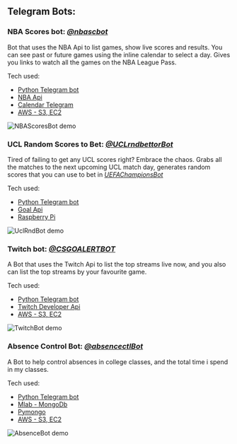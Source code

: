 ## Telegram Bots:

### NBA Scores bot: *[@nbascbot](http://telegram.me/nbascbot)*

Bot that uses the NBA Api to list games, show live scores and results. You can see past or future games using the inline calendar to select a day.
Gives you links to watch all the games on the NBA League Pass.

Tech used:
- [Python Telegram bot](https://github.com/python-telegram-bot/python-telegram-bot)
- [NBA Api](https://data.nba.net/prod/v2/20190110/scoreboard.json)
- [Calendar Telegram](https://github.com/unmonoqueteclea/calendar-telegram)
- [AWS - S3, EC2](https://aws.amazon.com/pt/)

![NBAScoresBot demo](https://s3.amazonaws.com/hackultura/Public/Markdown_gifs/nbabot.gif)

### UCL Random Scores to Bet: *[@UCLrndbettorBot](https://t.me/UCLrndbettorBot)*

Tired of failing to get any UCL scores right? Embrace the chaos.
Grabs all the matches to the next upcoming UCL match day, generates random scores that you can use to bet in *[UEFAChampionsBot](https://t.me/UEFAChampionsBot)*

Tech used:
- [Python Telegram bot](https://github.com/python-telegram-bot/python-telegram-bot)
- [Goal Api](https://data.nba.net/prod/v2/20190110/scoreboard.json)
- [Raspberry Pi](https://www.raspberrypi.com/)

![UclRndBot demo](https://hackultura.s3.amazonaws.com/Public/Markdown_gifs/ucl_rnd_scores.png)

### Twitch bot:  *[@CSGOALERTBOT](http://telegram.me/CSGOALERTBOT)*

A Bot that uses the Twitch Api to list the top streams live now, and you also can list the top streams by your favourite game.

Tech used:
- [Python Telegram bot](https://github.com/python-telegram-bot/python-telegram-bot)
- [Twitch Developer Api](https://dev.twitch.tv/)
- [AWS - S3, EC2](https://aws.amazon.com/pt/)

![TwitchBot demo](https://s3.amazonaws.com/hackultura/Public/Markdown_gifs/twitchbot.gif)

### Absence Control Bot: *[@absencectlBot](http://telegram.me/absencectlBot)*

A Bot to help control absences in college classes, and the total time i spend in my classes.

Tech used:
- [Python Telegram bot](https://github.com/python-telegram-bot/python-telegram-bot)
- [Mlab - MongoDb](https://mlab.com)
- [Pymongo](https://api.mongodb.com/python/current/)
- [AWS - S3, EC2](https://aws.amazon.com/pt/)

![AbsenceBot demo](https://s3.amazonaws.com/hackultura/Public/Markdown_gifs/absencebot.gif)